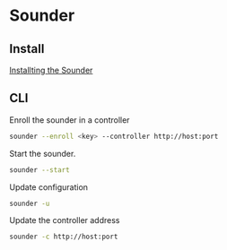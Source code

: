 # Sounder

## Install

[Installting the Sounder](https://openschoolbell.co.uk/docs/installation/sounder/)

## CLI

Enroll the sounder in a controller

```sh
sounder --enroll <key> --controller http://host:port
```

Start the sounder.

```sh
sounder --start
```

Update configuration

```sh
sounder -u
```

Update the controller address

```sh
sounder -c http://host:port
```
